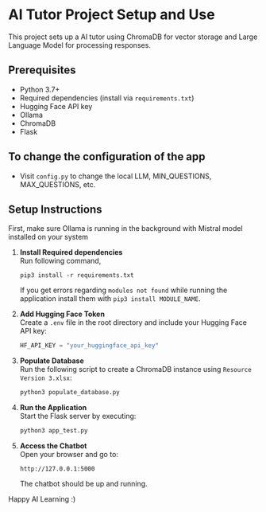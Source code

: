 # AI Tutor Project Setup and Use

This project sets up a AI tutor using ChromaDB for vector storage and Large Language Model for processing responses.

## Prerequisites

- Python 3.7+
- Required dependencies (install via `requirements.txt`)
- Hugging Face API key
- Ollama
- ChromaDB
- Flask

## To change the configuration of the app
- Visit `config.py` to change the local LLM, MIN_QUESTIONS, MAX_QUESTIONS, etc.

## Setup Instructions
First, make sure Ollama is running in the background with Mistral model installed on your system

1. **Install Required dependencies**  
    Run following command,
    ```
    pip3 install -r requirements.txt
    ```
    If you get errors regarding `modules not found` while running the application install them with `pip3 install MODULE_NAME`.

2. **Add Hugging Face Token**  
   Create a `.env` file in the root directory and include your Hugging Face API key:
   ```python
   HF_API_KEY = "your_huggingface_api_key"
   ```

3. **Populate Database**  
    Run the following script to create a ChromaDB instance using `Resource Version 3.xlsx`:
    ```python
    python3 populate_database.py
    ```

4. **Run the Application**  
    Start the Flask server by executing:
    ```python
    python3 app_test.py
    ```

5. **Access the Chatbot**  
    Open your browser and go to:
    ```
    http://127.0.0.1:5000
    ```
    The chatbot should be up and running.

Happy AI Learning :)
